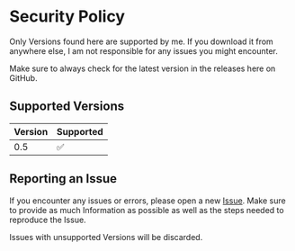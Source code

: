 # Security Policy

Only Versions found here are supported by me. If you download it from anywhere else, I am not responsible for any issues you might encounter.

Make sure to always check for the latest version in the releases here on GitHub.

## Supported Versions

| Version | Supported          |
| ------- | ------------------ |
| 0.5   | :white_check_mark: |

## Reporting an Issue

If you encounter any issues or errors, please open a new [Issue](https://github.com/Julexar/RPG-Master/issues). 
Make sure to provide as much Information as possible as well as the steps needed to reproduce the Issue.

Issues with unsupported Versions will be discarded.
